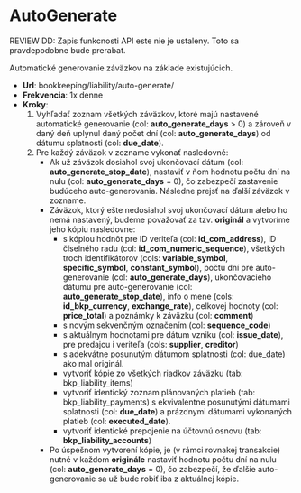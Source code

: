 # AutoGenerate

REVIEW DD: Zapis funkcnosti API este nie je ustaleny. Toto sa pravdepodobne bude prerabat.

Automatické generovanie záväzkov na základe existujúcich.

* **Url**: bookkeeping/liability/auto-generate/
* **Frekvencia**: 1x denne
* **Kroky**:
    1. Vyhľadať zoznam všetkých záväzkov, ktoré majú nastavené automatické generovanie (col: **auto_generate_days** > 0) a zároveň v daný deň uplynul daný počet dní (col: **auto_generate_days**) od dátumu splatnosti (col: **due_date**).
    2. Pre každý záväzok v zozname vykonať nasledovné:
        * Ak už záväzok dosiahol svoj ukončovací dátum (col: **auto_generate_stop_date**), nastaviť v ňom hodnotu počtu dní na nulu (col: **auto_generate_days** = 0), čo zabezpečí zastavenie budúceho auto-generovania. Následne prejsť na ďalší záväzok v zozname.
        * Záväzok, ktorý ešte nedosiahol svoj ukončovací dátum alebo ho nemá nastavený, budeme považovať za tzv. **originál** a vytvoríme jeho kópiu nasledovne:
            * s kópiou hodnôt pre ID veriteľa (col: **id_com_address**), ID číselného radu (col: **id_com_numeric_sequence**), všetkých troch identifikátorov (cols: **variable_symbol**, **specific_symbol**, **constant_symbol**), počtu dní pre auto-generovanie (col: **auto_generate_days**), ukončovacieho dátumu pre auto-generovanie (col: **auto_generate_stop_date**), info o mene (cols: **id_bkp_currency**, **exchange_rate**), celkovej hodnoty (col: **price_total**) a poznámky k záväzku (col: **comment**)
            * s novým sekvenčným označením (col: **sequence_code**)
            * s aktuálnym hodnotami pre dátum vzniku (col: **issue_date**), pre predajcu i veriteľa (cols: **supplier**, **creditor**)
            * s adekvátne posunutým dátumom splatnosti (col: due_date) ako mal originál.
            * vytvoriť kópie zo všetkých riadkov záväzku (tab: bkp_liability_items)
            * vytvoriť identický zoznam plánovaných platieb (tab: bkp_liability_payments) s ekvivalentne posunutými dátumami splatnosti (col: **due_date**) a prázdnymi dátumami vykonaných platieb (col: **executed_date**).
            * vytvoriť identické prepojenie na účtovnú osnovu (tab: **bkp_liability_accounts**)
        * Po úspešnom vytvorení kópie, je (v rámci rovnakej transakcie) nutné v každom **originále** nastaviť hodnotu počtu dní na nulu (col: **auto_generate_days** = 0), čo zabezpečí, že ďalšie auto-generovanie sa už bude robiť iba z aktuálnej kópie.